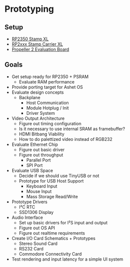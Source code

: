 # Prototyping

## Setup

- [RP2350 Stamp XL](https://www.solder.party/docs/rp2350-stamp-xl/)
- [RP2xxx Stamp Carrier XL](https://www.solder.party/docs/rp2xxx-stamp-carrier-xl/)
- [Propeller 2 Evaluation Board](https://www.parallax.com/product/propeller-2-evaluation-board-rev-c/)

## Goals

- Get setup ready for RP2350 + PSRAM
  - Evaluate RAM performance
- Provide porting target for Ashet OS
- Evaluate design concepts
  - Backplane
    - Host Communication
    - Module Hotplug / Init
    - Driver System
- Video Output Architecture
  - Figure out timing configuration
  - Is it necessary to use internal SRAM as framebuffer?
  - HDMI Bitbang Viability
  - How to do palettized video instead of RGB232
- Evaluate Ethernet Chip
  - Figure out basic driver
  - Figure out throughput
    - Parallel Port
    - SPI Port
- Evaluate USB Space
  - Decide if we should use TinyUSB or not
  - Prototype for USB Host Support
    - Keyboard Input
    - Mouse Input
    - Mass Storage Read/Write
- Prototype Drivers
  - I²C RTC
  - SSD1306 Display
- Audio Interface
  - Set up basic drivers for I²S input and output
  - Figure out OS API
  - Figure out realtime requirements
- Create I/O Card Schematics + Prototypes
  - Stereo Sound Card
  - RS232 Card
  - Commodore Connectivity Card
- Test rendering and input latency for a simple UI system


